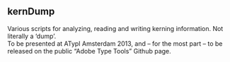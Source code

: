 kernDump 
---
Various scripts for analyzing, reading and writing kerning information. Not literally a ‘dump’.  
To be presented at ATypI Amsterdam 2013, and – for the most part – to be released on the public “Adobe Type Tools” Github page.

